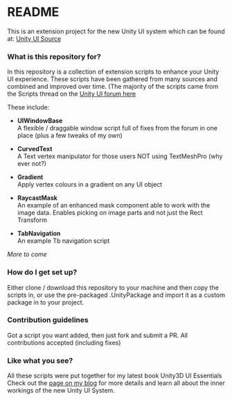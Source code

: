 # README #

This is an extension project for the new Unity UI system which can be found at:
[Unity UI Source](https://bitbucket.org/Unity-Technologies/ui)

### What is this repository for? ###

In this repository is a collection of extension scripts to enhance your Unity UI experience. These scripts have been gathered from many sources and combined and improved over time.
(The majority of the scripts came from the Scripts thread on the [Unity UI forum here](http://bit.ly/UnityUIScriptsForumPost)

These include:

* **UIWindowBase**  
A flexible / draggable window script full of fixes from the forum in one place (plus a few tweaks of my own)

* **CurvedText**  
A Text vertex manipulator for those users NOT using TextMeshPro (why ever not?)

* **Gradient**  
Apply vertex colours in a gradient on any UI object

* **RaycastMask**  
An example of an enhanced mask component able to work with the image data. Enables picking on image parts and not just the Rect Transform

* **TabNavigation**  
An example Tb navigation script

*More to come*

### How do I get set up? ###

Either clone / download this repository to your machine and then copy the scripts in, or use the pre-packaged .UnityPackage and import it as a custom package in to your project.

### Contribution guidelines ###

Got a script you want added, then just fork and submit a PR.  All contributions accepted (including fixes)

### Like what you see? ###

All these scripts were put together for my latest book Unity3D UI Essentials
Check out the [page on my blog](http://bit.ly/Unity3DUIEssentials) for more details and learn all about the inner workings of the new Unity UI System.